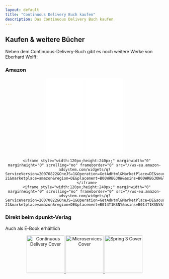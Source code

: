 ```yaml
---
layout: default
title: "Continuous Delivery Buch kaufen"
description: Das Continuous Delivery Buch kaufen
---
```


Kaufen & weitere Bücher
---

Neben dem Continuous-Delivery-Buch gibt es noch weitere Werke von
      Eberhard Wolff:

### Amazon
      
<center>

<iframe style="width:120px;height:240px;" marginwidth="0" marginheight="0" scrolling="no" frameborder="0" src="//ws-eu.amazon-adsystem.com/widgets/q?ServiceVersion=20070822&OneJS=1&Operation=GetAdHtml&MarketPlace=DE&source=ac&ref=tf_til&ad_type=product_link&tracking_id=springbuch-21&marketplace=amazon&region=DE&placement=3864903718&asins=3864903718&linkId=&show_border=true&link_opens_in_new_window=true">
</iframe>

<iframe style="width:120px;height:240px;" marginwidth="0" marginheight="0" scrolling="no" frameborder="0" src="//ws-eu.amazon-adsystem.com/widgets/q?ServiceVersion=20070822&OneJS=1&Operation=GetAdHtml&MarketPlace=DE&source=ac&ref=tf_til&ad_type=product_link&tracking_id=springbuch-21&marketplace=amazon&region=DE&placement=3864903130&asins=3864903130&linkId=&show_border=true&link_opens_in_new_window=true">
      </iframe>


      <iframe style="width:120px;height:240px;" marginwidth="0" marginheight="0" scrolling="no" frameborder="0" src="//ws-eu.amazon-adsystem.com/widgets/q?ServiceVersion=20070822&OneJS=1&Operation=GetAdHtml&MarketPlace=DE&source=ac&ref=tf_til&ad_type=product_link&tracking_id=springbuch-21&marketplace=amazon&region=DE&placement=B00WRBG3OW&asins=B00WRBG3OW&linkId=&show_border=true&link_opens_in_new_window=true">
      </iframe>
      <iframe style="width:120px;height:240px;" marginwidth="0" marginheight="0" scrolling="no" frameborder="0" src="//ws-eu.amazon-adsystem.com/widgets/q?ServiceVersion=20070822&OneJS=1&Operation=GetAdHtml&MarketPlace=DE&source=ac&ref=qf_sp_asin_til&ad_type=product_link&tracking_id=springbuch-21&marketplace=amazon&region=DE&placement=B014T1KSNY&asins=B014T1KSNY&linkId=&show_border=true&link_opens_in_new_window=true">
</iframe>
      </center>

### Direkt beim dpunkt-Verlag

Auch als E-Book erhältlich

<center>
<p>
<a
      href="http://www.dpunkt.de/book_details.php?id=5797&ref=1008"><img
      src="http://www.dpunkt.de/images/cover/detail/5797.jpg" width="120"
      alt="Continuous Delivery Cover" />
      <a
      href="http://www.dpunkt.de/book_details.php?id=5026&ref=1008"><img
      src="http://www.dpunkt.de/images/cover/detail/5026.jpg" width="120"
      alt="Microservices Cover" />
      <a
      href="http://www.dpunkt.de/book_details.php?id=2942&ref=1008"><img
      src="http://www.dpunkt.de/images/cover/detail/2942.jpg" width="120"
      alt="Spring 3 Cover" />
</p>
</center>
